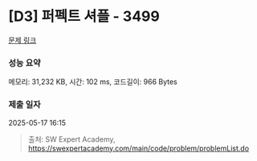 # [D3] 퍼펙트 셔플 - 3499 

[문제 링크](https://swexpertacademy.com/main/code/problem/problemDetail.do?contestProbId=AWGsRbk6AQIDFAVW) 

### 성능 요약

메모리: 31,232 KB, 시간: 102 ms, 코드길이: 966 Bytes

### 제출 일자

2025-05-17 16:15



> 출처: SW Expert Academy, https://swexpertacademy.com/main/code/problem/problemList.do